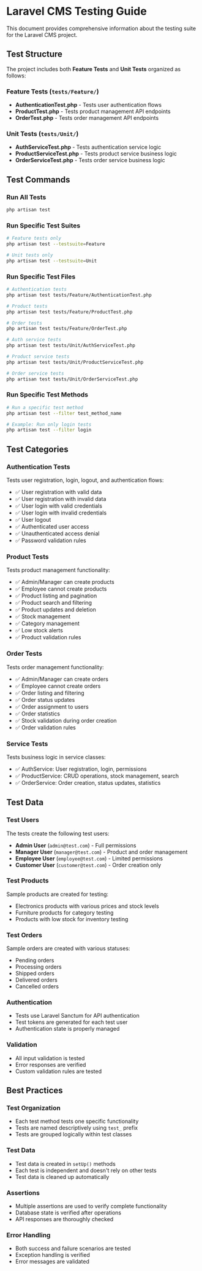 # Laravel CMS Testing Guide

This document provides comprehensive information about the testing suite for the Laravel CMS project.

## Test Structure

The project includes both **Feature Tests** and **Unit Tests** organized as follows:

### Feature Tests (`tests/Feature/`)
- **AuthenticationTest.php** - Tests user authentication flows
- **ProductTest.php** - Tests product management API endpoints
- **OrderTest.php** - Tests order management API endpoints

### Unit Tests (`tests/Unit/`)
- **AuthServiceTest.php** - Tests authentication service logic
- **ProductServiceTest.php** - Tests product service business logic
- **OrderServiceTest.php** - Tests order service business logic

## Test Commands

### Run All Tests
```bash
php artisan test
```

### Run Specific Test Suites
```bash
# Feature tests only
php artisan test --testsuite=Feature

# Unit tests only
php artisan test --testsuite=Unit
```

### Run Specific Test Files
```bash
# Authentication tests
php artisan test tests/Feature/AuthenticationTest.php

# Product tests
php artisan test tests/Feature/ProductTest.php

# Order tests
php artisan test tests/Feature/OrderTest.php

# Auth service tests
php artisan test tests/Unit/AuthServiceTest.php

# Product service tests
php artisan test tests/Unit/ProductServiceTest.php

# Order service tests
php artisan test tests/Unit/OrderServiceTest.php
```

### Run Specific Test Methods
```bash
# Run a specific test method
php artisan test --filter test_method_name

# Example: Run only login tests
php artisan test --filter login
```

## Test Categories

### Authentication Tests
Tests user registration, login, logout, and authentication flows:

- ✅ User registration with valid data
- ✅ User registration with invalid data
- ✅ User login with valid credentials
- ✅ User login with invalid credentials
- ✅ User logout
- ✅ Authenticated user access
- ✅ Unauthenticated access denial
- ✅ Password validation rules

### Product Tests
Tests product management functionality:

- ✅ Admin/Manager can create products
- ✅ Employee cannot create products
- ✅ Product listing and pagination
- ✅ Product search and filtering
- ✅ Product updates and deletion
- ✅ Stock management
- ✅ Category management
- ✅ Low stock alerts
- ✅ Product validation rules

### Order Tests
Tests order management functionality:

- ✅ Admin/Manager can create orders
- ✅ Employee cannot create orders
- ✅ Order listing and filtering
- ✅ Order status updates
- ✅ Order assignment to users
- ✅ Order statistics
- ✅ Stock validation during order creation
- ✅ Order validation rules

### Service Tests
Tests business logic in service classes:

- ✅ AuthService: User registration, login, permissions
- ✅ ProductService: CRUD operations, stock management, search
- ✅ OrderService: Order creation, status updates, statistics

## Test Data

### Test Users
The tests create the following test users:

- **Admin User** (`admin@test.com`) - Full permissions
- **Manager User** (`manager@test.com`) - Product and order management
- **Employee User** (`employee@test.com`) - Limited permissions
- **Customer User** (`customer@test.com`) - Order creation only

### Test Products
Sample products are created for testing:

- Electronics products with various prices and stock levels
- Furniture products for category testing
- Products with low stock for inventory testing

### Test Orders
Sample orders are created with various statuses:

- Pending orders
- Processing orders
- Shipped orders
- Delivered orders
- Cancelled orders

### Authentication
- Tests use Laravel Sanctum for API authentication
- Test tokens are generated for each test user
- Authentication state is properly managed

### Validation
- All input validation is tested
- Error responses are verified
- Custom validation rules are tested

## Best Practices

### Test Organization
- Each test method tests one specific functionality
- Tests are named descriptively using `test_` prefix
- Tests are grouped logically within test classes

### Test Data
- Test data is created in `setUp()` methods
- Each test is independent and doesn't rely on other tests
- Test data is cleaned up automatically

### Assertions
- Multiple assertions are used to verify complete functionality
- Database state is verified after operations
- API responses are thoroughly checked

### Error Handling
- Both success and failure scenarios are tested
- Exception handling is verified
- Error messages are validated
